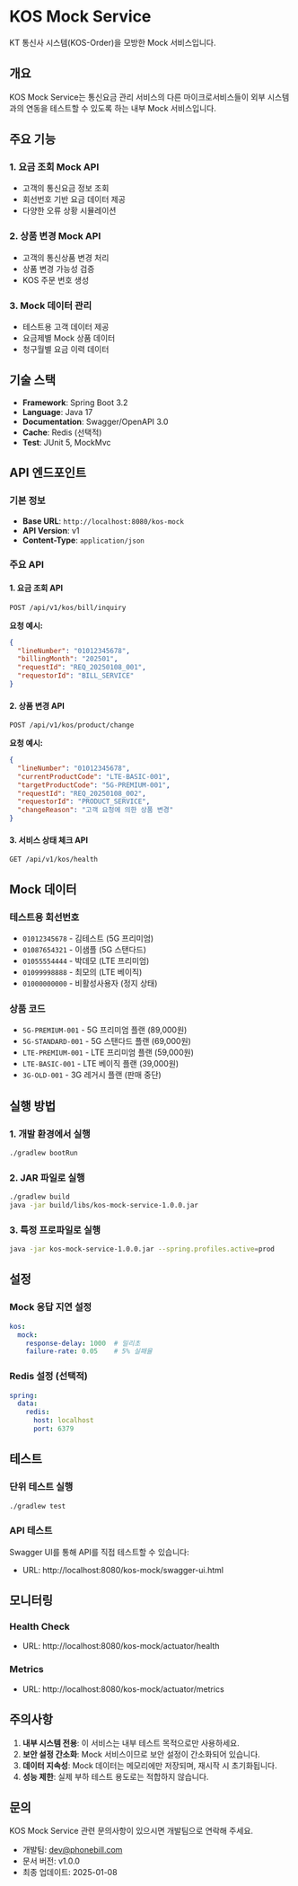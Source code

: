 # KOS Mock Service

KT 통신사 시스템(KOS-Order)을 모방한 Mock 서비스입니다.

## 개요

KOS Mock Service는 통신요금 관리 서비스의 다른 마이크로서비스들이 외부 시스템과의 연동을 테스트할 수 있도록 하는 내부 Mock 서비스입니다.

## 주요 기능

### 1. 요금 조회 Mock API
- 고객의 통신요금 정보 조회
- 회선번호 기반 요금 데이터 제공
- 다양한 오류 상황 시뮬레이션

### 2. 상품 변경 Mock API
- 고객의 통신상품 변경 처리
- 상품 변경 가능성 검증
- KOS 주문 번호 생성

### 3. Mock 데이터 관리
- 테스트용 고객 데이터 제공
- 요금제별 Mock 상품 데이터
- 청구월별 요금 이력 데이터

## 기술 스택

- **Framework**: Spring Boot 3.2
- **Language**: Java 17
- **Documentation**: Swagger/OpenAPI 3.0
- **Cache**: Redis (선택적)
- **Test**: JUnit 5, MockMvc

## API 엔드포인트

### 기본 정보
- **Base URL**: `http://localhost:8080/kos-mock`
- **API Version**: v1
- **Content-Type**: `application/json`

### 주요 API

#### 1. 요금 조회 API
```http
POST /api/v1/kos/bill/inquiry
```

**요청 예시:**
```json
{
  "lineNumber": "01012345678",
  "billingMonth": "202501",
  "requestId": "REQ_20250108_001",
  "requestorId": "BILL_SERVICE"
}
```

#### 2. 상품 변경 API
```http
POST /api/v1/kos/product/change
```

**요청 예시:**
```json
{
  "lineNumber": "01012345678",
  "currentProductCode": "LTE-BASIC-001",
  "targetProductCode": "5G-PREMIUM-001",
  "requestId": "REQ_20250108_002",
  "requestorId": "PRODUCT_SERVICE",
  "changeReason": "고객 요청에 의한 상품 변경"
}
```

#### 3. 서비스 상태 체크 API
```http
GET /api/v1/kos/health
```

## Mock 데이터

### 테스트용 회선번호
- `01012345678` - 김테스트 (5G 프리미엄)
- `01087654321` - 이샘플 (5G 스탠다드)
- `01055554444` - 박데모 (LTE 프리미엄)
- `01099998888` - 최모의 (LTE 베이직)
- `01000000000` - 비활성사용자 (정지 상태)

### 상품 코드
- `5G-PREMIUM-001` - 5G 프리미엄 플랜 (89,000원)
- `5G-STANDARD-001` - 5G 스탠다드 플랜 (69,000원)
- `LTE-PREMIUM-001` - LTE 프리미엄 플랜 (59,000원)
- `LTE-BASIC-001` - LTE 베이직 플랜 (39,000원)
- `3G-OLD-001` - 3G 레거시 플랜 (판매 중단)

## 실행 방법

### 1. 개발 환경에서 실행
```bash
./gradlew bootRun
```

### 2. JAR 파일로 실행
```bash
./gradlew build
java -jar build/libs/kos-mock-service-1.0.0.jar
```

### 3. 특정 프로파일로 실행
```bash
java -jar kos-mock-service-1.0.0.jar --spring.profiles.active=prod
```

## 설정

### Mock 응답 지연 설정
```yaml
kos:
  mock:
    response-delay: 1000  # 밀리초
    failure-rate: 0.05    # 5% 실패율
```

### Redis 설정 (선택적)
```yaml
spring:
  data:
    redis:
      host: localhost
      port: 6379
```

## 테스트

### 단위 테스트 실행
```bash
./gradlew test
```

### API 테스트
Swagger UI를 통해 API를 직접 테스트할 수 있습니다:
- URL: http://localhost:8080/kos-mock/swagger-ui.html

## 모니터링

### Health Check
- URL: http://localhost:8080/kos-mock/actuator/health

### Metrics
- URL: http://localhost:8080/kos-mock/actuator/metrics

## 주의사항

1. **내부 시스템 전용**: 이 서비스는 내부 테스트 목적으로만 사용하세요.
2. **보안 설정 간소화**: Mock 서비스이므로 보안 설정이 간소화되어 있습니다.
3. **데이터 지속성**: Mock 데이터는 메모리에만 저장되며, 재시작 시 초기화됩니다.
4. **성능 제한**: 실제 부하 테스트 용도로는 적합하지 않습니다.

## 문의

KOS Mock Service 관련 문의사항이 있으시면 개발팀으로 연락해 주세요.

- 개발팀: dev@phonebill.com
- 문서 버전: v1.0.0
- 최종 업데이트: 2025-01-08
